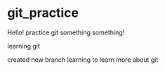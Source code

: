 # git_practice

Hello!
practice git
something something!

learning git

created new branch learning to learn more about git
